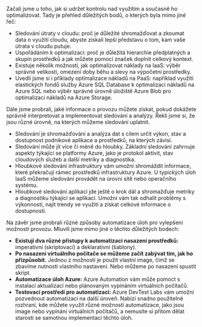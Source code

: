 Začali jsme u toho, jak si udržet kontrolu nad využitím a současně ho optimalizovat. Tady je přehled důležitých bodů, o kterých byla mimo jiné řeč:

- Sledování útraty v cloudu: proč je důležité shromažďovat a zkoumat data o využití cloudu, abyste získali lepší představu o tom, kam vaše útrata v cloudu putuje.
- Uspořádáním k optimalizaci: proč je důležitá hierarchie předplatných a skupin prostředků a jak můžete pomocí značek doplnit celkový kontext.
- Existuje několik možností, jak optimalizovat náklady na IaaS: výběr správné velikosti, omezení doby běhu a slevy na výpočetní prostředky.
- Uvedli jsme si i příklady optimalizace nákladů na PaaS: například využití elastických fondů služby Azure SQL Database k optimalizaci nákladů na Azure SQL nebo výběr správné úrovně úložiště Azure Blob pro optimalizaci nákladů na Azure Storage.

Dále jsme probrali, jaké informace o provozu můžete získat, pokud dokážete správně interpretovat a implementovat sledování a analýzy. Řekli jsme si, že jsou různé úrovně, na kterých můžeme sledování uplatnit.

- Sledování je shromažďování a analýza dat s cílem určit výkon, stav a dostupnost podnikové aplikace a prostředků, na kterých závisí.
- Sledování může jít více či méně do hloubky. Základní sledování zahrnuje aspekty týkající se platformy Azure, jako je protokol aktivit, stav cloudových služeb a další metriky a diagnostika.
- Hloubkové sledování infrastruktury vám umožní shromáždit informace, které překračují rámec prostředků infrastruktury Azure. U typických úloh IaaS můžeme sledování provádět na úrovni sítě nebo operačního systému.
- Hloubkové sledování aplikací jde ještě o krok dál a shromažďuje metriky a diagnostiku týkající se aplikací. Umožní vám tak odhalit problémy s výkonností, najít trendy ve využití a získat celkové informace o dostupnosti.

Na závěr jsme probrali různé způsoby automatizace úloh pro vylepšení možností provozu. Mluvili jsme mimo jiné o těchto důležitých bodech:

- **Existují dva různé přístupy k automatizaci nasazení prostředků:** imperativní (skriptovací) a deklarativní (šablony).
- **Po nasazení virtuálního počítače se můžeme začít zabývat tím, jak ho přizpůsobit.** Jednou z možností je použít vlastní image, čímž se zbavíme nutnosti vlastního nastavení. Nebo můžeme po nasazení spustit skript.
- **Automatizace úloh Azure:** Azure Automation vám může pomoct s instalací aktualizací nebo plánovaným vypínáním virtuálních počítačů.
- **Testovací prostředí pro automatizaci:** Azure DevTest Labs vám umožní pozvednout automatizaci na další úroveň. Nabízí snadno použitelné rozhraní, kde můžete využít různé možnosti automatizace, jako jsou image nebo vypínání virtuálních počítačů, a nemusíte si přitom dělat starosti se samotnou implementací těchto úloh.
